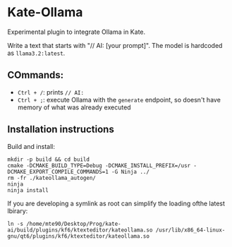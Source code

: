 # Kate-Ollama

Experimental plugin to integrate Ollama in Kate.

Write a text that starts with "// AI: [your prompt]".
The model is hardcoded as `llama3.2:latest`.

## COmmands:

* `Ctrl + /`: prints `// AI: `
* `Ctrl + ;`: execute Ollama with the `generate` endpoint, so doesn't have memory of what was already executed

## Installation instructions

Build and install:

```
mkdir -p build && cd build
cmake -DCMAKE_BUILD_TYPE=Debug -DCMAKE_INSTALL_PREFIX=/usr -DCMAKE_EXPORT_COMPILE_COMMANDS=1 -G Ninja ../
rm -fr ./kateollama_autogen/
ninja
ninja install
```


If you are developing a symlink as root can simplify the loading ofthe latest lbirary:

```
ln -s /home/mte90/Desktop/Prog/kate-ai/build/plugins/kf6/ktexteditor/kateollama.so /usr/lib/x86_64-linux-gnu/qt6/plugins/kf6/ktexteditor/kateollama.so
```

